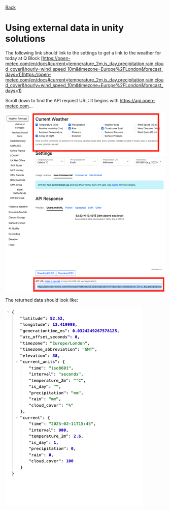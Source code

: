 [Back](https://uwetom.github.io/media-production-worksheets/wk15-using-external-data)

# Using external data in unity solutions

The following link should link to the settings to get a link to the weather for today at Q Block
[https://open-meteo.com/en/docs#current=temperature_2m,is_day,precipitation,rain,cloud_cover&hourly=wind_speed_10m&timezone=Europe%2FLondon&forecast_days=1](https://open-meteo.com/en/docs#current=temperature_2m,is_day,precipitation,rain,cloud_cover&hourly=wind_speed_10m&timezone=Europe%2FLondon&forecast_days=1)

Scroll down to find the API request URL: It begins with https://api.open-meteo.com...

![enter image description here](https://raw.githubusercontent.com/uwetom/media-production-worksheets/master/wk15-using-external-data/images/meteo-api-3.png)

The returned data should look like:

![enter image description here](https://raw.githubusercontent.com/uwetom/media-production-worksheets/master/wk15-using-external-data/images/meteo-api-2.png)





<!--stackedit_data:
eyJoaXN0b3J5IjpbNTkyMzU0MTMsLTczMTk0ODEyNSwtMTQ5OD
AxNDcyMiwxMjM5NzIwMTIxLDI3ODEwNjEwNCwxMDMxMzU1Njc3
LC0xMTk2MDA5NDY0XX0=
-->
